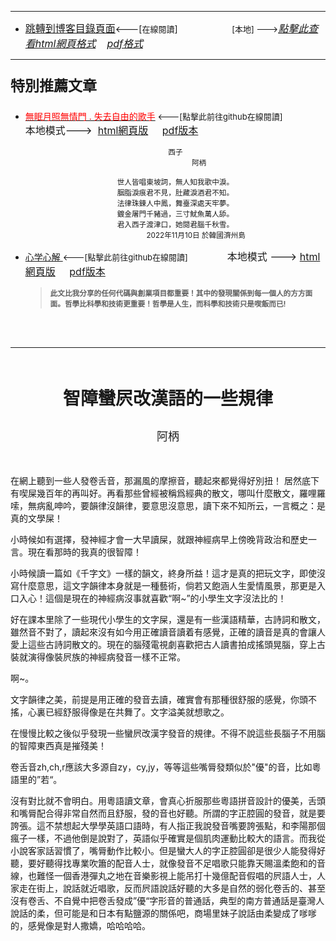 ****
- [<font size=3>跳轉到博客目錄頁面</font>](../../tableOfContent.md)<---[<font size=2>在線閱讀</font>]&nbsp;&nbsp; &nbsp; &nbsp; &nbsp; &nbsp; &nbsp; &nbsp; &nbsp; &nbsp;&nbsp; &nbsp;  <font size=2> [本地] ---></font><font size=3>[*_點擊此查看html網頁格式_*](../../tableOfContent.html)&nbsp; &nbsp; [*_pdf格式_*](../../tableOfContent.md.pdf)</font>
****

### <p style="font-size: 23px; font-weight:900;">特別推薦文章</p>

- [<font color=red>無眠月照無情門 . 失去自由的歌手</font>](https://github.com/brianwchh/worldofheart/blob/main/md_and_html/%E7%84%A1%E7%9C%A0%E6%9C%88%E7%85%A7%E7%84%A1%E6%83%85%E9%96%80.md)<font size=2> <---[點擊此前往github在線閱讀]</font> &nbsp;&nbsp;&nbsp;&nbsp;&nbsp;&nbsp;&nbsp;&nbsp;&nbsp;&nbsp;&nbsp;&nbsp;&nbsp;&nbsp;&nbsp; <font size=3>本地模式---> &nbsp;[html網頁版](../../md_and_html/無眠月照無情門.html) &nbsp;&nbsp;&nbsp; [pdf版本](../../md_and_html/無眠月照無情門.md.pdf) </font>

    <div align=center>

    <sub>西子</br>&nbsp;&nbsp;&nbsp;&nbsp;&nbsp;&nbsp;&nbsp;&nbsp;&nbsp;&nbsp;&nbsp;&nbsp;&nbsp;&nbsp;&nbsp;&nbsp;&nbsp;&nbsp;&nbsp;&nbsp;&nbsp;&nbsp;&nbsp;阿柄</br></br>世人皆唱東坡詞，無人知我歌中淚。</br>胭脂淚痕君不見，肚藏淚酒君不知。</br>法律珠鍊人中鳳，舞臺深處天牢夢。</br>鍍金屠門千豬過，三寸魷魚萬人舔。</br>君入西子渡津口，她閱君腦千秋雪。</br>&nbsp;&nbsp;&nbsp;&nbsp;&nbsp;&nbsp;&nbsp;&nbsp;&nbsp;&nbsp;&nbsp;&nbsp;&nbsp;&nbsp;&nbsp;&nbsp;&nbsp;&nbsp;&nbsp;&nbsp;2022年11月10日 於韓國濟州島</sub>

    </div>
    
-  [心学心解 ](https://github.com/brianwchh/worldofheart/blob/main/md_and_html/%E5%BF%83%E5%AD%B8%E6%96%B0%E8%A7%A3.md)<font size=2><---[點擊此前往github在線閱讀]</font>&nbsp;&nbsp;&nbsp;&nbsp;&nbsp;&nbsp;&nbsp;&nbsp;&nbsp;&nbsp;&nbsp;&nbsp;&nbsp;&nbsp;&nbsp; <font size=3>本地模式 --->&nbsp;[html網頁版](../../md_and_html/心學新解.html) &nbsp;&nbsp;&nbsp; [pdf版本](../../md_and_html/心學新解.md.pdf) </font>

    > **<sub>此文比我分享的任何代碼與創業項目都重要！其中的發現關係到每一個人的方方面面。哲學比科學和技術更重要！哲學是人生，而科學和技術只是喫飯而已!</sub>**

    </br>
    </br>

****

</br>



****<p align="center" style="font-size: 28px;">智障蠻屄改漢語的一些規律</p>****

<p align="center" style="font-size: large;">阿柄</p>
</br>

<div align="left">

<p >

在網上聽到一些人發卷舌音，那漏風的摩擦音，聽起來都覺得好別扭！ 居然底下有喫屎幾百年的再叫好。再看那些曾經被稱爲經典的散文，哪叫什麼散文，羅哩羅嗦，無病亂呻吟，要韻律沒韻律，要意思沒意思，讀下來不知所云，一言概之：是真的文學屎！   

小時候如有選擇，發神經才會一大早讀屎，就跟神經病早上傍晚背政治和歷史一言。現在看那時的我真的很智障！    

小時候讀一篇如《千字文》一樣的韻文，終身所益！這才是真的把玩文字，即使沒寫什麼意思，這文字韻律本身就是一種藝術，倘若又飽涵人生愛情風景，那更是入口入心！這個是現在的神經病沒事就喜歡“啊~”的小學生文字沒法比的！  

好在課本里除了一些現代小學生的文字屎，還是有一些漢語精華，古詩詞和散文，雖然音不對了，讀起來沒有如今用正確讀音讀着有感覺，正確的讀音是真的會讓人愛上這些古詩詞散文的。現在的腦殘電視劇喜歡把古人讀書拍成搖頭晃腦，穿上古裝就演得像裝屄族的神經病發音一樣不正常。

啊~。   

文字韻律之美，前提是用正確的發音去讀，確實會有那種很舒服的感覺，你頭不搖，心裏已經舒服得像是在共舞了。文字溢美就想歌之。 

在慢慢比較之後似乎發現一些蠻屄改漢字發音的規律。不得不說這些長腦子不用腦的智障東西真是摧殘美！  

卷舌音zh,ch,r應該大多源自zy，cy,jy，等等這些嘴脣發類似於"優"的音，比如粵語里的”若“。  

沒有對比就不會明白。用粵語讀文章，會真心折服那些粵語拼音設計的優美，舌頭和嘴脣配合得非常自然而且舒服，發的音也好聽。所謂的字正腔圓的發音，就是要誇張。這不禁想起大學學英語口語時，有人指正我說發音嘴要誇張點，和李陽那個瘋子一樣，不過他倒是說對了，英語似乎確實是個肌肉運動比較大的語言。而我從小說客家話習慣了，嘴脣動作比較小。但是蠻大人的字正腔圓卻是很少人能發得好聽，要好聽得找專業吹簫的配音人士，就像發音不足唱歌只能靠天賜溫柔飽和的音線，也難怪一個香港彈丸之地在音樂影視上能吊打十幾億配音假唱的屄語人士，人家走在街上，說話就近唱歌，反而屄語說話好聽的大多是自然的弱化卷舌的、甚至沒有卷舌、不自覺中把卷舌發成”優“字形音的普通話，典型的南方普通話是臺灣人說話的柔，但可能是和日本有點鹽源的關係吧，商場里妹子說話由柔變成了嗲嗲的，感覺像是對人撒嬌，哈哈哈哈。



</p>


<!-- image area, flex to make it center,it may not work for github, for html and pdf rendering only -->
<div align="center" style="page-break-inside: avoid; margin-top:1px; margin-bottom:1px;"> <!-- pictureWrapper_div add this only to make the bendan github understand -->
  <div class="ImageWrapperFlex" >
   <div class="FlexSide"  ></div>
   <image class="FlexImage"   src=''/>
   <div class="FlexSide" ></div>
  </div>
  <p align="center" style="margin:0px;">   </p> 
</div> <!-- end pictureWrapper_div -->


</br>
</br>

 

<style>

.ImageWrapperFlex {
    display: flex; 
    flex-direction: row; 
    margin-top: 1px; 
    margin-bottom: 1px;

    width: 100% ;
}

.FlexSide {
    flex-basis: 0px ;
    flex:1;

}



/* large device screen 設置熒幕顯示圖片大小（電腦等大型屏幕）*/
@media only screen and (min-width: 600px) {

    .FlexImage {
        flex-basis: 600px ;
        flex:0;    
        height:auto; 
        max-width: 600px;
        min-width: 600px;
     
    }

}

 /* small device screen 設置熒幕顯示圖片大小（平板手機等屏幕）*/
@media only screen and (max-width: 600px) {
    
    .FlexImage {
        flex-basis: 600px ;
        flex:1;
        height:auto; 
     
    }

}

/* style for print !important 設置打印圖片大小*/
@media print {

    .FlexImage {
        flex-basis: 400px ;
        flex:0;    
        height:auto; 
        max-width: 400px;
        min-width: 400px;
     
    }
}


</style>